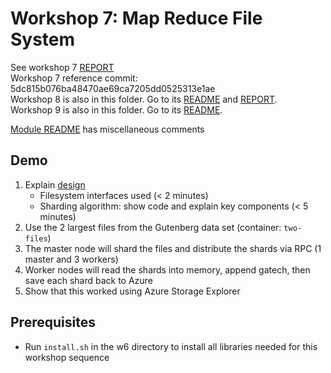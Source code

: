 # Workshop 7: Map Reduce File System

See workshop 7 [REPORT](REPORT.md)  
Workshop 7 reference commit: 5dc815b076ba48470ae69ca7205dd0525313e1ae  
Workshop 8 is also in this folder. Go to its [README](../w6/docs/workshop8.md) and [REPORT](REPORT_W8.md).  
Workshop 9 is also in this folder. Go to its [README](../w6/docs/workshop9.md).  

[Module README](../w6/README.md) has miscellaneous comments  


## Demo  
1. Explain [design](./design.md)  
    - Filesystem interfaces used (< 2 minutes)  
    - Sharding algorithm: show code and explain key components (< 5 minutes)  
2. Use the 2 largest files from the Gutenberg data set (container: `two-files`)  
3. The master node will shard the files and distribute the shards via RPC (1 master and 3 workers)  
4. Worker nodes will read the shards into memory, append gatech, then save each shard back to Azure  
5. Show that this worked using Azure Storage Explorer  

## Prerequisites  
- Run `install.sh` in the w6 directory to install all libraries needed for this workshop sequence  
